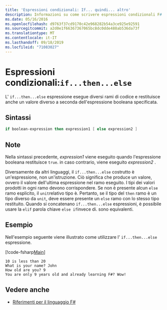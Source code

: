 ```yaml
---
title: 'Espressioni condizionali: If... quindi... altro'
description: Informazioni su come scrivere espressioni condizionali F# in per eseguire rami di codice diversi.
ms.date: 05/16/2016
ms.openlocfilehash: d9763f37cd9170c42e968282b54a3ce925e92591
ms.sourcegitcommit: a2d0e1f66367367065bc8dc0dde488ab536da73f
ms.translationtype: MT
ms.contentlocale: it-IT
ms.lasthandoff: 09/18/2019
ms.locfileid: "71083027"
---
```

# <a name="conditional-expressions-ifthenelse"></a>Espressioni condizionali:`if...then...else`

L' `if...then...else` espressione esegue diversi rami di codice e restituisce anche un valore diverso a seconda dell'espressione booleana specificata.

## <a name="syntax"></a>Sintassi

```fsharp
if boolean-expression then expression1 [ else expression2 ]
```

## <a name="remarks"></a>Note

Nella sintassi precedente, *expression1* viene eseguito quando l'espressione booleana restituisce `true`. in caso contrario, viene eseguito *expression2* .

Diversamente da altri linguaggi, il `if...then...else` costrutto è un'espressione, non un'istruzione. Ciò significa che produce un valore, ovvero il valore dell'ultima espressione nel ramo eseguito. I tipi dei valori prodotti in ogni ramo devono corrispondere. Se non è presente alcun `else` ramo esplicito, il `unit`relativo tipo è. Pertanto, se il tipo del `then` ramo è un tipo diverso da `unit`, deve essere presente un `else` ramo con lo stesso tipo restituito. Quando si concatenano `if...then...else` espressioni, è possibile usare la `elif` parola chiave `else if`invece di. sono equivalenti.

## <a name="example"></a>Esempio

Nell'esempio seguente viene illustrato come utilizzare l' `if...then...else` espressione.

[!code-fsharp[Main](~/samples/snippets/fsharp/lang-ref-2/snippet4501.fs)]

```console
10 is less than 20
What is your name? John
How old are you? 9
You are only 9 years old and already learning F#? Wow!
```

## <a name="see-also"></a>Vedere anche

- [Riferimenti per il linguaggio F#](index.md)
